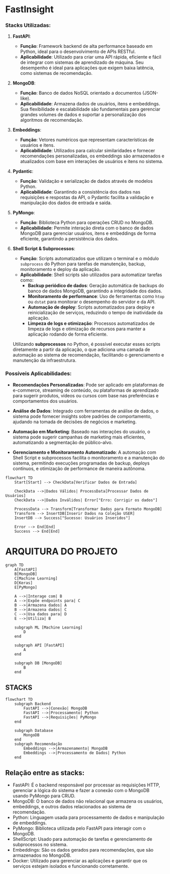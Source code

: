 # FastInsight

### Stacks Utilizadas:

1. **FastAPI**:
   - **Função**: Framework backend de alta performance baseado em Python, ideal para o desenvolvimento de APIs RESTful.
   - **Aplicabilidade**: Utilizado para criar uma API rápida, eficiente e fácil de integrar com sistemas de aprendizado de máquina. Seu desempenho é ideal para aplicações que exigem baixa latência, como sistemas de recomendação.

2. **MongoDB**:
   - **Função**: Banco de dados NoSQL orientado a documentos (JSON-like).
   - **Aplicabilidade**: Armazena dados de usuários, itens e embeddings. Sua flexibilidade e escalabilidade são fundamentais para gerenciar grandes volumes de dados e suportar a personalização dos algoritmos de recomendação.

3. **Embeddings**:
   - **Função**: Vetores numéricos que representam características de usuários e itens.
   - **Aplicabilidade**: Utilizados para calcular similaridades e fornecer recomendações personalizadas, os embeddings são armazenados e atualizados com base em interações de usuários e itens no sistema.

4. **Pydantic**:
   - **Função**: Validação e serialização de dados através de modelos Python.
   - **Aplicabilidade**: Garantindo a consistência dos dados nas requisições e respostas da API, o Pydantic facilita a validação e manipulação dos dados de entrada e saída.

5. **PyMongo**:
   - **Função**: Biblioteca Python para operações CRUD no MongoDB.
   - **Aplicabilidade**: Permite interação direta com o banco de dados MongoDB para gerenciar usuários, itens e embeddings de forma eficiente, garantindo a persistência dos dados.

6. **Shell Script & Subprocessos**:
   - **Função**: Scripts automatizados que utilizam o terminal e o módulo `subprocess` do Python para tarefas de manutenção, backup, monitoramento e deploy da aplicação.
   - **Aplicabilidade**: Shell scripts são utilizados para automatizar tarefas como:
     - **Backup periódico de dados**: Geração automática de backups do banco de dados MongoDB, garantindo a integridade dos dados.
     - **Monitoramento de performance**: Uso de ferramentas como `htop` ou `dstat` para monitorar o desempenho do servidor e da API.
     - **Automação de deploy**: Scripts automatizados para deploy e reinicialização de serviços, reduzindo o tempo de inatividade da aplicação.
     - **Limpeza de logs e otimização**: Processos automatizados de limpeza de logs e otimização de recursos para manter a aplicação rodando de forma eficiente.

   Utilizando **subprocessos** no Python, é possível executar esses scripts diretamente a partir da aplicação, o que adiciona uma camada de automação ao sistema de recomendação, facilitando o gerenciamento e manutenção da infraestrutura.

### Possíveis Aplicabilidades:

- **Recomendações Personalizadas**: Pode ser aplicado em plataformas de e-commerce, streaming de conteúdo, ou plataformas de aprendizado para sugerir produtos, vídeos ou cursos com base nas preferências e comportamentos dos usuários.

- **Análise de Dados**: Integrado com ferramentas de análise de dados, o sistema pode fornecer insights sobre padrões de comportamento, ajudando na tomada de decisões de negócios e marketing.

- **Automação em Marketing**: Baseado nas interações do usuário, o sistema pode sugerir campanhas de marketing mais eficientes, automatizando a segmentação de público-alvo.

- **Gerenciamento e Monitoramento Automatizado**: A automação com Shell Script e subprocessos facilita o monitoramento e a manutenção do sistema, permitindo execuções programadas de backup, deploys contínuos, e otimização de performance de maneira autônoma.


```mermaid
flowchart TD
    Start[Start] --> CheckData[Verificar Dados de Entrada]
    
    CheckData -->|Dados Válidos| ProcessData[Processar Dados de Usuários]
    CheckData -->|Dados Inválidos| Error["Erro: Corrigir os dados"]

    ProcessData --> Transform[Transformar Dados para Formato MongoDB]
    Transform --> InsertDB[Inserir Dados na Coleção USER]
    InsertDB --> Success["Sucesso: Usuários Inseridos"]
    
    Error --> End[End]
    Success --> End[End]

```


# ARQUITURA DO PROJETO
```mermaid
graph TD
    A[FastAPI]
    B[MongoDB]
    C[Machine Learning]
    D[Keras]
    E[PyMongo]

    A -->|Interage com| B
    A -->|Expõe endpoints para| C
    B -->|Armazena dados| A
    B -->|Armazena dados| C
    C -->|Usa dados para| D
    E -->|Utiliza| B

    subgraph ML [Machine Learning]
        D
    end

    subgraph API [FastAPI]
        A
    end

    subgraph DB [MongoDB]
        B
    end

```
## STACKS
```mermaid
flowchart TD
    subgraph Backend
        FastAPI -->|Conexão| MongoDB
        FastAPI -->|Processamento| Python
        FastAPI -->|Requisições| PyMongo
    end

    subgraph Database
        MongoDB
    end
    subgraph Recomendação
        Embeddings -->|Armazenamento| MongoDB
        Embeddings -->|Processamento de Dados| Python
    end

```

## Relação entre as stacks:
* FastAPI: É o backend responsável por processar as requisições HTTP, gerenciar a lógica do sistema e fazer a conexão com o MongoDB usando PyMongo para CRUD.
* MongoDB: O banco de dados não relacional que armazena os usuários, embeddings, e outros dados relacionados ao sistema de recomendação.
* Python: Linguagem usada para processamento de dados e manipulação de embeddings.
* PyMongo: Biblioteca utilizada pelo FastAPI para interagir com o MongoDB.
* ShellScript: Usado para automação de tarefas e gerenciamento de subprocessos no sistema.
* Embeddings: São os dados gerados para recomendações, que são armazenados no MongoDB.
* Docker: Utilizado para gerenciar as aplicações e garantir que os serviços estejam isolados e funcionando corretamente.
